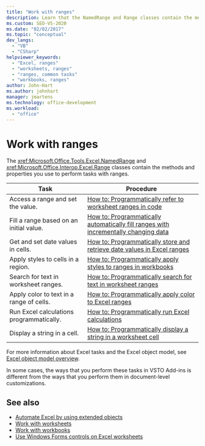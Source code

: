 ```yaml
---
title: "Work with ranges"
description: Learn that the NamedRange and Range classes contain the methods and properties you use to perform tasks with ranges.
ms.custom: SEO-VS-2020
ms.date: "02/02/2017"
ms.topic: "conceptual"
dev_langs:
  - "VB"
  - "CSharp"
helpviewer_keywords:
  - "Excel, ranges"
  - "worksheets, ranges"
  - "ranges, common tasks"
  - "workbooks, ranges"
author: John-Hart
ms.author: johnhart
manager: jmartens
ms.technology: office-development
ms.workload:
  - "office"
---
```

# Work with ranges
  The <xref:Microsoft.Office.Tools.Excel.NamedRange> and <xref:Microsoft.Office.Interop.Excel.Range> classes contain the methods and properties you use to perform tasks with ranges.

|Task|Procedure|
|----------|---------------|
|Access a range and set the value.|[How to: Programmatically refer to worksheet ranges in code](../vsto/how-to-programmatically-refer-to-worksheet-ranges-in-code.md)|
|Fill a range based on an initial value.|[How to: Programmatically automatically fill ranges with incrementally changing data](../vsto/how-to-programmatically-automatically-fill-ranges-with-incrementally-changing-data.md)|
|Get and set date values in cells.|[How to: Programmatically store and retrieve date values in Excel ranges](../vsto/how-to-programmatically-store-and-retrieve-date-values-in-excel-ranges.md)|
|Apply styles to cells in a region.|[How to: Programmatically apply styles to ranges in workbooks](../vsto/how-to-programmatically-apply-styles-to-ranges-in-workbooks.md)|
|Search for text in worksheet ranges.|[How to: Programmatically search for text in worksheet ranges](../vsto/how-to-programmatically-search-for-text-in-worksheet-ranges.md)|
|Apply color to text in a range of cells.|[How to: Programmatically apply color to Excel ranges](../vsto/how-to-programmatically-apply-color-to-excel-ranges.md)|
|Run Excel calculations programmatically.|[How to: Programmatically run Excel calculations](../vsto/how-to-programmatically-run-excel-calculations-programmatically.md)|
|Display a string in a cell.|[How to: Programmatically display a string in a worksheet cell](../vsto/how-to-programmatically-display-a-string-in-a-worksheet-cell.md)|

 For more information about Excel tasks and the Excel object model, see [Excel object model overview](../vsto/excel-object-model-overview.md).

 In some cases, the ways that you perform these tasks in VSTO Add-ins is different from the ways that you perform them in document-level customizations.

## See also
- [Automate Excel by using extended objects](../vsto/automating-excel-by-using-extended-objects.md)
- [Work with worksheets](../vsto/working-with-worksheets.md)
- [Work with workbooks](../vsto/working-with-workbooks.md)
- [Use Windows Forms controls on Excel worksheets](../vsto/using-windows-forms-controls-on-excel-worksheets.md)

